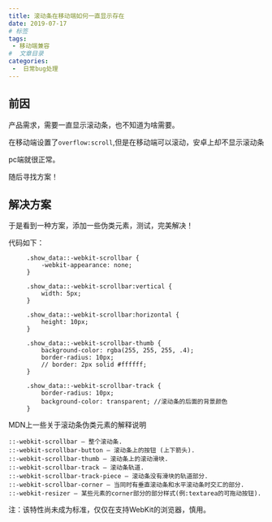 ```yaml
---
title: 滚动条在移动端如何一直显示存在
date: 2019-07-17
# 标签
tags:
 - 移动端兼容
#  文章目录
categories:
 -  日常bug处理
---
```


## 前因

  产品需求，需要一直显示滚动条，也不知道为啥需要。
  
  在移动端设置了`overflow:scroll`,但是在移动端可以滚动，安卓上却不显示滚动条

  pc端就很正常。

  随后寻找方案！
  
## 解决方案
  
   于是看到一种方案，添加一些伪类元素，测试，完美解决！

   代码如下：
   ```
        .show_data::-webkit-scrollbar {
            -webkit-appearance: none;
        }

        .show_data::-webkit-scrollbar:vertical {
            width: 5px;
        }

        .show_data::-webkit-scrollbar:horizontal {
            height: 10px;
        }

        .show_data::-webkit-scrollbar-thumb {
            background-color: rgba(255, 255, 255, .4);
            border-radius: 10px;
            // border: 2px solid #ffffff;
        }

        .show_data::-webkit-scrollbar-track {
            border-radius: 10px;  
            background-color: transparent; //滚动条的后面的背景颜色
        }
   ```

   MDN上一些关于滚动条伪类元素的解释说明

    ::-webkit-scrollbar — 整个滚动条.
    ::-webkit-scrollbar-button — 滚动条上的按钮 (上下箭头).
    ::-webkit-scrollbar-thumb — 滚动条上的滚动滑块.
    ::-webkit-scrollbar-track — 滚动条轨道.
    ::-webkit-scrollbar-track-piece — 滚动条没有滑块的轨道部分.
    ::-webkit-scrollbar-corner — 当同时有垂直滚动条和水平滚动条时交汇的部分.
    ::-webkit-resizer — 某些元素的corner部分的部分样式(例:textarea的可拖动按钮).

注：该特性尚未成为标准，仅仅在支持WebKit的浏览器，慎用。
